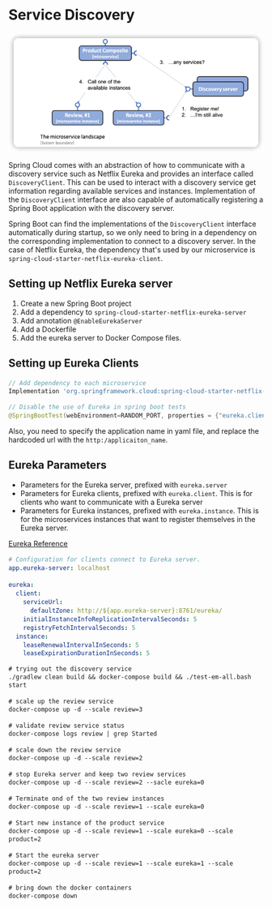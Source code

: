 # Service Discovery 

![img_10.png](img_10.png)

Spring Cloud comes with an abstraction of how to communicate with a discovery service such as Netflix Eureka and provides 
an interface called `DiscoveryClient`. This can be used to interact with a discovery service get information regarding 
available services and instances. Implementation of the `DiscoveryClient` interface are also capable of automatically 
registering a Spring Boot application with the discovery server.

Spring Boot can find the implementations of the `DiscoveryClient` interface automatically during startup, so we only need to 
bring in a dependency on the corresponding implementation to connect to a discovery server. In the case of Netflix Eureka, 
the dependency that's used by our microservice is `spring-cloud-starter-netflix-eureka-client`.


## Setting up Netflix Eureka server 

1. Create a new Spring Boot project 
2. Add a dependency to `spring-cloud-starter-netflix-eureka-server`
3. Add annotation `@EnableEurekaServer`
4. Add a Dockerfile
5. Add the eureka server to Docker Compose files.

## Setting up Eureka Clients 

```groovy
// Add dependency to each microservice 
Implementation 'org.springframework.cloud:spring-cloud-starter-netflix-eureka-client'
```

```java
// Disable the use of Eureka in spring boot tests
@SpringBootTest(webEnvironment=RANDOM_PORT, properties = {"eureka.client.enabled=false"})
```

Also, you need to specify the application name in yaml file, and replace the hardcoded url with the `http:/applicaiton_name`.

## Eureka Parameters 

* Parameters for the Eureka server, prefixed with `eureka.server`
* Parameters for Eureka clients, prefixed with `eureka.client`. This is for clients who want to communicate with a Eureka server
* Parameters for Eureka instances, prefixed with `eureka.instance`. This is for the microservices instances that want to register themselves in the Eureka server.

[Eureka Reference](https://docs.spring.io/spring-cloud-netflix/docs/current/reference/html/)


```yaml
# Configuration for clients connect to Eureka server.
app.eureka-server: localhost

eureka:
  client:
    serviceUrl:
      defaultZone: http://${app.eureka-server}:8761/eureka/
    initialInstanceInfoReplicationIntervalSeconds: 5
    registryFetchIntervalSeconds: 5
  instance:
    leaseRenewalIntervalInSeconds: 5
    leaseExpirationDurationInSeconds: 5
```

```shell
# trying out the discovery service 
./gradlew clean build && docker-compose build && ./test-em-all.bash start

# scale up the review service
docker-compose up -d --scale review=3

# validate review service status 
docker-compose logs review | grep Started

# scale down the review service 
docker-compose up -d --scale review=2

# stop Eureka server and keep two review services 
docker-compose up -d --scale review=2 --sacle eureka=0

# Terminate ond of the two review instances 
docker-compose up -d --scale review=1 --scale eureka=0

# Start new instance of the product service 
docker-compose up -d --scale review=1 --scale eureka=0 --scale product=2

# Start the eureka server 
docker-compose up -d --scale review=1 --scale eureka=1 --scale product=2

# bring down the docker containers 
docker-compose down 
```



